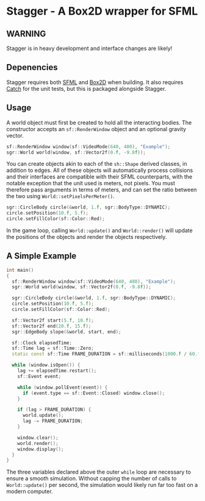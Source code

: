 # Stagger - A Box2D wrapper for SFML

## WARNING

Stagger is in heavy development and interface changes are likely!

## Depenencies

Stagger requires both [SFML](http://www.sfml-dev.org/) and
[Box2D](http://box2d.org/) when building. It also requires
[Catch](https://github.com/philsquared/Catch) for the unit tests, but this is
packaged alongside Stagger.

## Usage

A world object must first be created to hold all the interacting bodies. The
constructor accepts an `sf::RenderWindow` object and an optional gravity
vector.

```cpp
sf::RenderWindow window(sf::VideoMode(640, 480), "Example");
sgr::World world(window, sf::Vector2f(0.f, -9.8f));
```

You can create objects akin to each of the `sh::Shape` derived classes, in
addition to edges. All of these objects will automatically process collisions
and their interfaces are compatible with their SFML counterparts, with the
notable exception that the unit used is meters, not pixels. You must
therefore pass arguments in terms of meters, and can set the ratio between
the two using `World::setPixelsPerMeter()`.

```cpp
sgr::CircleBody circle(&world, 1.f, sgr::BodyType::DYNAMIC);
circle.setPosition(10.f, 5.f);
circle.setFillColor(sf::Color::Red);
```

In the game loop, calling `World::update()` and `World::render()` will update
the positions of the objects and render the objects respectively.

## A Simple Example

```cpp
int main()
{
  sf::RenderWindow window(sf::VideoMode(640, 480), "Example");
  sgr::World world(window, sf::Vector2f(0.f, -9.8f));

  sgr::CircleBody circle(&world, 1.f, sgr::BodyType::DYNAMIC);
  circle.setPosition(10.f, 5.f);
  circle.setFillColor(sf::Color::Red);

  sf::Vector2f start(5.f, 10.f);
  sf::Vector2f end(20.f, 15.f);
  sgr::EdgeBody slope(&world, start, end);

  sf::Clock elapsedTime;
  sf::Time lag = sf::Time::Zero;
  static const sf::Time FRAME_DURATION = sf::milliseconds(1000.f / 60.f);

  while (window.isOpen()) {
    lag += elapsedTime.restart();
    sf::Event event;

    while (window.pollEvent(event)) {
      if (event.type == sf::Event::Closed) window.close();
    }

    if (lag > FRAME_DURATION) {
      world.update();
      lag -= FRAME_DURATION;
    }

    window.clear();
    world.render();
    window.display();
  }
}
```

The three variables declared above the outer `while` loop are necessary to
ensure a smooth simulation. Without capping the number of calls to
`World::update()` per second, the simulation would likely run far too fast on a
modern computer.
